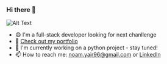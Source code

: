 ### Hi there 👋

![Alt Text](https://media.giphy.com/media/6CEm4BoZGVlbBpgr0V/giphy.gif)


- 😄 I'm a full-stack developer looking for next chanllenge
- 💟  [Check out my portfolio](https://www.noamyair.com)
- 💅 I'm currently working on a python project - stay tuned!
- 📫 How to reach me: noam.yair96@gmail.com or [LinkedIn](https://www.linkedin.com/in/noam-yair/)


